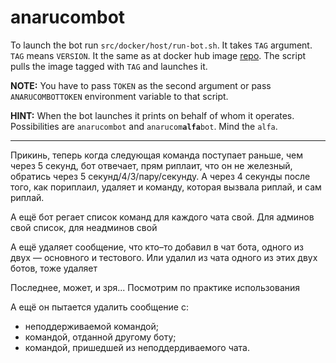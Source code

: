 # anarucombot

To launch the bot run `src/docker/host/run-bot.sh`. It takes `TAG` argument.
`TAG` means `VERSION`. It the same as at docker hub image [repo]. The script
pulls the image tagged with `TAG` and launches it.

**NOTE:** You have to pass `TOKEN` as the second argument or pass
`ANARUCOMBOTTOKEN` environment variable to that script.

**HINT:** When the bot launches it prints on behalf of whom it operates.
Possibilities are `anarucombot` and <code>anarucom<b>alfa</b>bot</code>.
Mind the `alfa`.

---

Прикинь, теперь когда следующая команда поступает раньше, чем через 5 секунд, бот отвечает, прям риплаит, что он не железный, обратись через 5 секунд/4/3/пару/секунду. А через 4 секунды после того, как пориплаил, удаляет и команду, которая вызвала риплай, и сам риплай.

А ещё бот регает список команд для каждого чата свой. Для админов свой список, для неадминов свой

А ещё удаляет сообщение, что кто–то добавил в чат бота, одного из двух — основного и тестового. Или удалил из чата одного из этих двух ботов, тоже удаляет

Последнее, может, и зря... Посмотрим по практике использования

А ещё он пытается удалить сообщение с:
- неподдерживаемой командой;
- командой, отданной другому боту;
- командой, пришедшей из неподдердиваемого чата.


[repo]: https://hub.docker.com/repository/docker/danissimo/anarucombot

